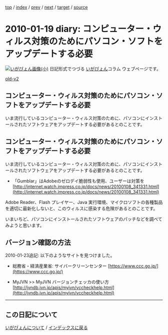 [top](https://igapyon.github.io/diary/) 
 / [index](https://igapyon.github.io/diary/2010/index.html) 
 / [prev](https://igapyon.github.io/diary/2010/ig100117.html) 
 / [next](https://igapyon.github.io/diary/2010/ig100124.html) 
 / [target](https://igapyon.github.io/diary/2010/ig100119.html) 
 / [source](https://github.com/igapyon/diary/blob/gh-pages/2010/ig100119.html.src.md) 

2010-01-19 diary: コンピューター・ウィルス対策のためにパソコン・ソフトをアップデートする必要
=====================================================================================================
[![いがぴょん画像(小)](https://igapyon.github.io/diary/images/iga200306s.jpg "いがぴょん")](https://igapyon.github.io/diary/memo/memoigapyon.html) 日記形式でつづる [いがぴょん](https://igapyon.github.io/diary/memo/memoigapyon.html)コラム ウェブページです。

[old-v2](ig100119-orig.html)

## コンピューター・ウィルス対策のためにパソコン・ソフトをアップデートする必要

いま流行しているコンピューター・ウィルス対策のために、パソコンにインストールされたソフトウェアをアップデートする必要があるとのことです。


## コンピューター・ウィルス対策のためにパソコン・ソフトをアップデートする必要

いま流行しているコンピューター・ウィルス対策のために、パソコンにインストールされたソフトウェアをアップデートする必要があるとのことです。

* 「Gumblar」はAdobeのゼロデイ脆弱性も使用、ユーザーは対策を
  [http://internet.watch.impress.co.jp/docs/news/20100108_341331.html](http://internet.watch.impress.co.jp/docs/news/20100108_341331.html)

Adobe Reader、Flash プレイヤー、Java 実行環境、マイクロソフトの各種製品を適切に最新化しないと、このウィルスに感染する危険があるとのことです。

いまいちど、パソコンにインストールされたソフトウェアのパッチなどを調べてみようと思います。

## バージョン確認の方法

2010-01-23追記: 以下のようなサイトを見つけました。

* 総務省・経済産業省: サイバークリーンセンター
  [https://www.ccc.go.jp/](https://www.ccc.go.jp/)
  
* MyJVN >> MyJVN バージョンチェッカの使い方
  [http://jvndb.jvn.jp/apis/myjvn/vccheckhelp.html](http://jvndb.jvn.jp/apis/myjvn/vccheckhelp.html)

----------------------------------------------------------------------------------------------------

## この日記について
[いがぴょんについて](https://igapyon.github.io/diary/memo/memoigapyon.html) / [インデックスに戻る](https://igapyon.github.io/diary/idxall.html)
